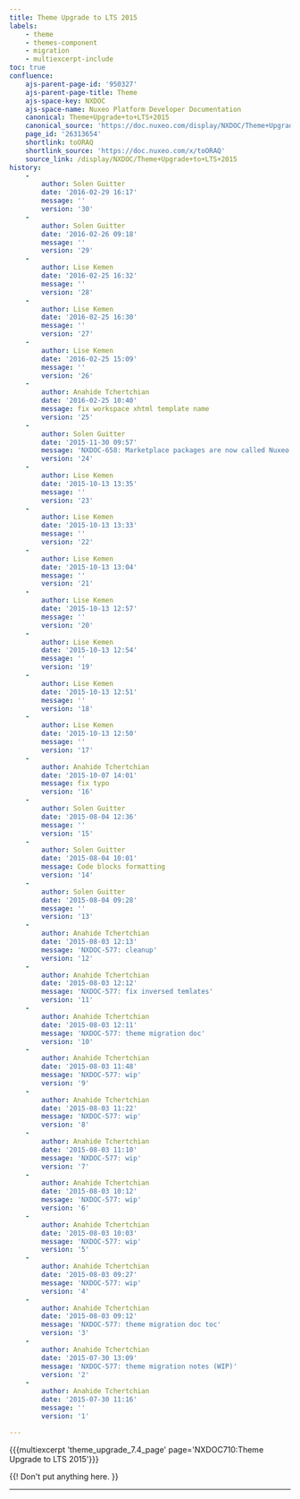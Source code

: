```yaml
---
title: Theme Upgrade to LTS 2015
labels:
    - theme
    - themes-component
    - migration
    - multiexcerpt-include
toc: true
confluence:
    ajs-parent-page-id: '950327'
    ajs-parent-page-title: Theme
    ajs-space-key: NXDOC
    ajs-space-name: Nuxeo Platform Developer Documentation
    canonical: Theme+Upgrade+to+LTS+2015
    canonical_source: 'https://doc.nuxeo.com/display/NXDOC/Theme+Upgrade+to+LTS+2015'
    page_id: '26313654'
    shortlink: toORAQ
    shortlink_source: 'https://doc.nuxeo.com/x/toORAQ'
    source_link: /display/NXDOC/Theme+Upgrade+to+LTS+2015
history:
    - 
        author: Solen Guitter
        date: '2016-02-29 16:17'
        message: ''
        version: '30'
    - 
        author: Solen Guitter
        date: '2016-02-26 09:18'
        message: ''
        version: '29'
    - 
        author: Lise Kemen
        date: '2016-02-25 16:32'
        message: ''
        version: '28'
    - 
        author: Lise Kemen
        date: '2016-02-25 16:30'
        message: ''
        version: '27'
    - 
        author: Lise Kemen
        date: '2016-02-25 15:09'
        message: ''
        version: '26'
    - 
        author: Anahide Tchertchian
        date: '2016-02-25 10:40'
        message: fix workspace xhtml template name
        version: '25'
    - 
        author: Solen Guitter
        date: '2015-11-30 09:57'
        message: 'NXDOC-658: Marketplace packages are now called Nuxeo Packages'
        version: '24'
    - 
        author: Lise Kemen
        date: '2015-10-13 13:35'
        message: ''
        version: '23'
    - 
        author: Lise Kemen
        date: '2015-10-13 13:33'
        message: ''
        version: '22'
    - 
        author: Lise Kemen
        date: '2015-10-13 13:04'
        message: ''
        version: '21'
    - 
        author: Lise Kemen
        date: '2015-10-13 12:57'
        message: ''
        version: '20'
    - 
        author: Lise Kemen
        date: '2015-10-13 12:54'
        message: ''
        version: '19'
    - 
        author: Lise Kemen
        date: '2015-10-13 12:51'
        message: ''
        version: '18'
    - 
        author: Lise Kemen
        date: '2015-10-13 12:50'
        message: ''
        version: '17'
    - 
        author: Anahide Tchertchian
        date: '2015-10-07 14:01'
        message: fix typo
        version: '16'
    - 
        author: Solen Guitter
        date: '2015-08-04 12:36'
        message: ''
        version: '15'
    - 
        author: Solen Guitter
        date: '2015-08-04 10:01'
        message: Code blocks formatting
        version: '14'
    - 
        author: Solen Guitter
        date: '2015-08-04 09:28'
        message: ''
        version: '13'
    - 
        author: Anahide Tchertchian
        date: '2015-08-03 12:13'
        message: 'NXDOC-577: cleanup'
        version: '12'
    - 
        author: Anahide Tchertchian
        date: '2015-08-03 12:12'
        message: 'NXDOC-577: fix inversed temlates'
        version: '11'
    - 
        author: Anahide Tchertchian
        date: '2015-08-03 12:11'
        message: 'NXDOC-577: theme migration doc'
        version: '10'
    - 
        author: Anahide Tchertchian
        date: '2015-08-03 11:48'
        message: 'NXDOC-577: wip'
        version: '9'
    - 
        author: Anahide Tchertchian
        date: '2015-08-03 11:22'
        message: 'NXDOC-577: wip'
        version: '8'
    - 
        author: Anahide Tchertchian
        date: '2015-08-03 11:10'
        message: 'NXDOC-577: wip'
        version: '7'
    - 
        author: Anahide Tchertchian
        date: '2015-08-03 10:12'
        message: 'NXDOC-577: wip'
        version: '6'
    - 
        author: Anahide Tchertchian
        date: '2015-08-03 10:03'
        message: 'NXDOC-577: wip'
        version: '5'
    - 
        author: Anahide Tchertchian
        date: '2015-08-03 09:27'
        message: 'NXDOC-577: wip'
        version: '4'
    - 
        author: Anahide Tchertchian
        date: '2015-08-03 09:12'
        message: 'NXDOC-577: theme migration doc toc'
        version: '3'
    - 
        author: Anahide Tchertchian
        date: '2015-07-30 13:09'
        message: 'NXDOC-577: theme migration notes (WIP)'
        version: '2'
    - 
        author: Anahide Tchertchian
        date: '2015-07-30 11:16'
        message: ''
        version: '1'

---
```

{{{multiexcerpt 'theme_upgrade_7.4_page' page='NXDOC710:Theme Upgrade to LTS 2015'}}}

{{! Don't put anything here. }}

* * *